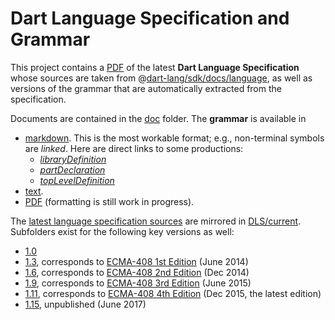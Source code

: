 # Dart Language Specification and Grammar

This project contains a [PDF](doc/dartLangSpec.pdf) of the latest **Dart Language Specification** whose sources are taken from @[dart-lang/sdk/docs/language][], as well as versions of the grammar that are automatically extracted from the specification.

Documents are contained in the [doc](doc) folder. The **grammar** is available in

- [markdown](doc/grammar-AUTOGENERATED-DO-NOT-EDIT.md). This is the most workable format; e.g., non-terminal symbols are _linked_. Here are direct links to some productions:
    - [_libraryDefinition_](doc/grammar-AUTOGENERATED-DO-NOT-EDIT.md#libraryDefinition)
    - [_partDeclaration_](doc/grammar-AUTOGENERATED-DO-NOT-EDIT.md#partDeclaration)
    - [_topLevelDefinition_](doc/grammar-AUTOGENERATED-DO-NOT-EDIT.md#topLevelDefinition)
- [text](doc/grammar-AUTOGENERATED-DO-NOT-EDIT.txt).
- [PDF](doc/grammar.pdf) (formatting is still work in progress).

The [latest language specification sources][dart-lang/sdk/docs/language] are mirrored in [DLS/current](DLS/current). Subfolders exist for the following key versions as well:

- [1.0](DLS/1.0)
- [1.3](DLS/1.3), corresponds to [ECMA-408 1st Edition][] (June 2014)
- [1.6](DLS/1.6), corresponds to [ECMA-408 2nd Edition][] (Dec 2014)
- [1.9](DLS/1.9), corresponds to [ECMA-408 3rd Edition][] (June 2015)
- [1.11](DLS/1.11), corresponds to [ECMA-408 4th Edition][ECMA-408] (Dec 2015, the latest edition)
- [1.15](DLS/1.15), unpublished (June 2017)

[ECMA-408 1st Edition]: http://www.ecma-international.org/publications/files/ECMA-ST-ARCH/ECMA-408%201st%20edition%20June%202014.pdf
[ECMA-408 2nd Edition]:
http://www.ecma-international.org/publications/files/ECMA-ST-ARCH/ECMA-408%202nd%20edition%20December%202014.pdf
[ECMA-408 3rd Edition]: http://www.ecma-international.org/publications/files/ECMA-ST-ARCH/ECMA-408%203rd%20edition%20June%202015.pdf
[ECMA-408]: http://www.ecma-international.org/publications/files/ECMA-ST/ECMA-408.pdf
[dart-lang/sdk/docs/language]: https://github.com/dart-lang/sdk/tree/master/docs/language
